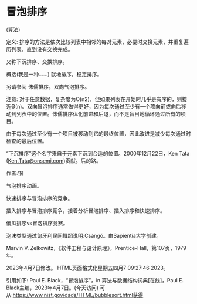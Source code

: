 # 冒泡排序


(算法)



定义:
排序的方法是依次比较列表中相邻的每对元素，必要时交换元素，并重复遍历列表，直到没有交换完成。



又称下沉排序、交换排序。



概括(我是一种……)
就地排序，稳定排序。



另请参阅
侏儒排序，双向气泡排序。



注意:
对于任意数据，复杂度为O(n2)，但如果列表在开始时几乎是有序的，则接近Θ(n)。双向冒泡排序通常做得更好，因为每次通过至少有一个项向前或向后移动到列表中的位置。侏儒排序优化前进和后退，而不是盲目地循环通过所有的项目。

由于每次通过至少有一个项目被移动到它的最终位置，因此改进是减少每次通过时检查的最后位置。

“下沉排序”这个名字来自于元素下沉到合适的位置。2000年12月22日，Ken Tata (Ken.Tata@onsemi.com)贡献。后的路。


作者:钢


气泡排序动画。

快速排序与冒泡排序的竞争。

插入排序与冒泡排序竞争，接着分析冒泡排序、插入排序和快速排序。

傻瓜排序vs冒泡排序竞赛。

泡沫类型通过匈牙利民间舞蹈说明:Csángó。由Sapientia大学创建。



Marvin V. Zelkowitz，《软件工程与设计原理》，Prentice-Hall，第107页，1979年。








2023年4月7日修改。
HTML页面格式化星期五四月7 09:27:46 2023。



引用如下:
Paul E. Black，“冒泡排序”，in
算法与数据结构词典[在线]，Paul E. Black主编，2023年4月7日。(今天访问)
可从:https://www.nist.gov/dads/HTML/bubblesort.html获得